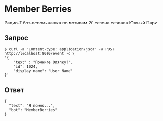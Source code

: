 # Member Berries
Радио-Т бот-вспоминашка по мотивам 20 сезона сериала Южный Парк.

## Запрос
```
$ curl -H "Content-type: application/json" -X POST http://localhost:8080/event -d \
'{
    "text" : "Помните Оляпку?",
    "id": 1024,
    "display_name": "User Name"
}'
```

## Ответ
```
{
  "text": "Я помню...",
  "bot": "MemberBerries"
}
```